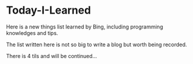 # Today-I-Learned
Here is a new things list learned by Bing, including programming knowledges and tips.

The list written here is not so big to write a blog but worth being recorded.

There is 4 tils and will be continued...
